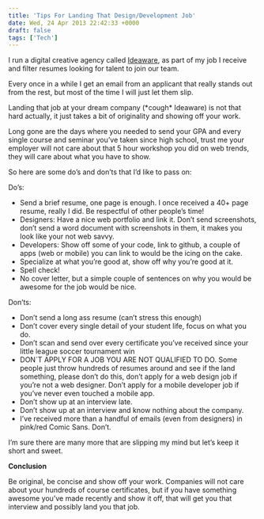 ```yaml
---
title: 'Tips For Landing That Design/Development Job'
date: Wed, 24 Apr 2013 22:42:33 +0000
draft: false
tags: ['Tech']
---
```


I run a digital creative agency called [Ideaware](http://ideaware.co), as part of my job I receive and filter resumes looking for talent to join our team.

Every once in a while I get an email from an applicant that really stands out from the rest, but most of the time I will just let them slip.

Landing that job at your dream company (\*cough\* Ideaware) is not that hard actually, it just takes a bit of originality and showing off your work.

Long gone are the days where you needed to send your GPA and every single course and seminar you’ve taken since high school, trust me your employer will not care about that 5 hour workshop you did on web trends, they will care about what you have to show.

So here are some do’s and don’ts that I’d like to pass on:

Do’s:

*   Send a brief resume, one page is enough. I once received a 40+ page resume, really I did. Be respectful of other people’s time!
*   Designers: Have a nice web portfolio and link it. Don’t send screenshots, don’t send a word document with screenshots in them, it makes you look like your not web savvy.
*   Developers: Show off some of your code, link to github, a couple of apps (web or mobile) you can link to would be the icing on the cake.
*   Specialize at what you’re good at, show off why you’re good at it.
*   Spell check!
*   No cover letter, but a simple couple of sentences on why you would be awesome for the job would be nice.

Don’ts:

*   Don’t send a long ass resume (can’t stress this enough)
*   Don’t cover every single detail of your student life, focus on what you do.
*   Don’t scan and send over every certificate you’ve received since your little league soccer tournament win
*   DON´T APPLY FOR A JOB YOU ARE NOT QUALIFIED TO DO. Some people just throw hundreds of resumes around and see if the land something, please don’t do this, don’t apply for a web design job if you’re not a web designer. Don’t apply for a mobile developer job if you’ve never even touched a mobile app.
*   Don’t show up at an interview late.
*   Don’t show up at an interview and know nothing about the company.
*   I’ve received more than a handful of emails (even from designers) in pink/red Comic Sans. Don’t.

I’m sure there are many more that are slipping my mind but let’s keep it short and sweet.

**Conclusion**

Be original, be concise and show off your work. Companies will not care about your hundreds of course certificates, but if you have something awesome you’ve made recently and show it off, that will get you that interview and possibly land you that job.
